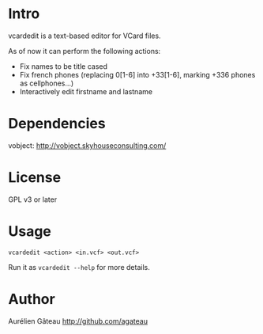 # Intro

vcardedit is a text-based editor for VCard files.

As of now it can perform the following actions:

- Fix names to be title cased
- Fix french phones (replacing 0[1-6] into +33[1-6], marking +336 phones as cellphones...)
- Interactively edit firstname and lastname

# Dependencies

vobject: http://vobject.skyhouseconsulting.com/

# License

GPL v3 or later

# Usage

    vcardedit <action> <in.vcf> <out.vcf>

Run it as `vcardedit --help` for more details.

# Author

Aurélien Gâteau <http://github.com/agateau>
